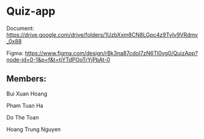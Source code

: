 # Quiz-app
Document: https://drive.google.com/drive/folders/1UzbXxm8CN8LGpc4z9TyIv9VRdmv_0x88

Figma: https://www.figma.com/design/rBk3na87cdoI7zN6Tl0vg0/QuizApp?node-id=0-1&p=f&t=tjYTdPOoTrYjPbAt-0

## Members:

Bui Xuan Hoang

Pham Tuan Ha

Do The Toan

Hoang Trung Nguyen
